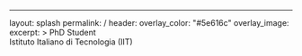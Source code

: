 ---
layout: splash
permalink: /
header:
  overlay_color: "#5e616c"
  overlay_image: 
excerpt: >
  PhD Student <br/> Istituto Italiano di Tecnologia (IIT)

